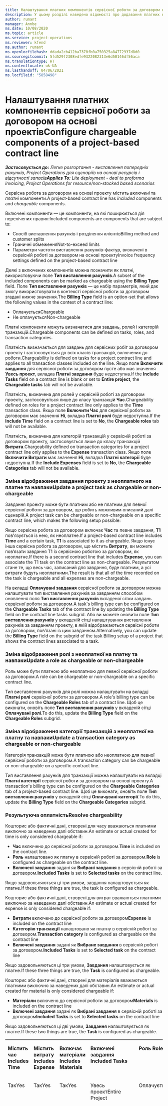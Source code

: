 ```yaml
---
title: Налаштування платних компонентів сервісної роботи за договором на основі проектів
description: У цьому розділі наведено відомості про додавання платних компонентів до сервісних робіт за договором у Project Operations.
author: rumant
manager: Annbe
ms.date: 10/08/2020
ms.topic: article
ms.service: project-operations
ms.reviewer: kfend
ms.author: rumant
ms.openlocfilehash: ddada2cb412ba7370fb0a750325a84772937d8d0
ms.sourcegitcommit: 5fd529f2308edfe9322082313e6d50146df56aca
ms.translationtype: HT
ms.contentlocale: uk-UA
ms.lasthandoff: 04/06/2021
ms.locfileid: "5858498"
---
```

# <a name="configure-chargeable-components-of-a-project-based-contract-line"></a><span data-ttu-id="aaf75-103">Налаштування платних компонентів сервісної роботи за договором на основі проектів</span><span class="sxs-lookup"><span data-stu-id="aaf75-103">Configure chargeable components of a project-based contract line</span></span>

<span data-ttu-id="aaf75-104">_**Застосовується до:** Легке розгортання - виставлення попередніх рахунків, Project Operations для сценаріїв на основі ресурсів і відсутності запасів_</span><span class="sxs-lookup"><span data-stu-id="aaf75-104">_**Applies To:** Lite deployment - deal to proforma invoicing, Project Operations for resource/non-stocked based scenarios_</span></span>

<span data-ttu-id="aaf75-105">Сервісна робота за договором на основі проекту містить *включені* та *платні* компоненти.</span><span class="sxs-lookup"><span data-stu-id="aaf75-105">A project-based contract line has *included* components and *chargeable* components.</span></span>

<span data-ttu-id="aaf75-106">Включені компоненти — це компоненти, на які поширюється дія перелічених правил:</span><span class="sxs-lookup"><span data-stu-id="aaf75-106">Included components are components that are subject to:</span></span>

  - <span data-ttu-id="aaf75-107">Спосіб виставлення рахунків і розділення клієнтів</span><span class="sxs-lookup"><span data-stu-id="aaf75-107">Billing method and customer splits</span></span>
  - <span data-ttu-id="aaf75-108">Граничні обмеження</span><span class="sxs-lookup"><span data-stu-id="aaf75-108">Not-to-exceed limits</span></span> 
  - <span data-ttu-id="aaf75-109">Параметри частоти виставлення рахунків-фактур, визначені в сервісній роботі за договором на основі проекту</span><span class="sxs-lookup"><span data-stu-id="aaf75-109">Invoice frequency settings defined on the project-based contract line</span></span>

<span data-ttu-id="aaf75-110">Деякі з включених компонентів можна позначити як платні, використовуючи поле **Тип виставлення рахунків**.</span><span class="sxs-lookup"><span data-stu-id="aaf75-110">A subset of the included components can be marked as chargeable using the **Billing Type** field.</span></span> <span data-ttu-id="aaf75-111">Поле **Тип виставлення рахунків** — це набір параметрів, який дає змогу використовувати в контексті сервісної роботи за договором згадані нижче значення.</span><span class="sxs-lookup"><span data-stu-id="aaf75-111">The **Billing Type** field is an option-set that allows the following values in the context of a contract line:</span></span>

  - <span data-ttu-id="aaf75-112">Оплачується</span><span class="sxs-lookup"><span data-stu-id="aaf75-112">Chargeable</span></span>
  - <span data-ttu-id="aaf75-113">Не оплачується</span><span class="sxs-lookup"><span data-stu-id="aaf75-113">Non-chargeable</span></span>

<span data-ttu-id="aaf75-114">Платні компоненти можуть визначатися для завдань, ролей і категорій транзакцій.</span><span class="sxs-lookup"><span data-stu-id="aaf75-114">Chargeable components can be defined on tasks, roles, and transaction categories.</span></span>

<span data-ttu-id="aaf75-115">Платність визначається для завдань для сервісних робіт за договором проекту і застосовується до всіх класів транзакцій, включених до роботи.</span><span class="sxs-lookup"><span data-stu-id="aaf75-115">Chargeability is defined on tasks for a project contract line and applies to all transaction classes included on the line.</span></span> <span data-ttu-id="aaf75-116">Якщо поле **Включити завдання** для сервісної роботи за договором пусте або має значення **Увесь проект**, вкладка **Платні завдання** буде недоступна.</span><span class="sxs-lookup"><span data-stu-id="aaf75-116">If the **Include Tasks** field on a contract line is blank or set to **Entire project**, the **Chargeable tasks** tab will not be available.</span></span>

<span data-ttu-id="aaf75-117">Платність, визначена для ролей у сервісній роботі за договором проекту, застосовується лише до класу транзакцій **Час**.</span><span class="sxs-lookup"><span data-stu-id="aaf75-117">Chargeability defined on roles for a project contract line only applies to the **Time** transaction class.</span></span> <span data-ttu-id="aaf75-118">Якщо поле **Включити Час** для сервісної роботи за договором має значення **Ні**, вкладка **Платні ролі** буде недоступна.</span><span class="sxs-lookup"><span data-stu-id="aaf75-118">If the **Include Time** field on a contract line is set to **No**, the **Chargeable roles** tab will not be available.</span></span>

<span data-ttu-id="aaf75-119">Платність, визначена для категорій транзакцій у сервісній роботі за договором проекту, застосовується лише до класу транзакцій **Витрата**.</span><span class="sxs-lookup"><span data-stu-id="aaf75-119">Chargeability defined on transaction categories for a project contract line only applies to the **Expense** transaction class.</span></span> <span data-ttu-id="aaf75-120">Якщо поле **Включити Витрати** має значення **Ні**, вкладка **Платні категорії** буде недоступна.</span><span class="sxs-lookup"><span data-stu-id="aaf75-120">If the **Include Expenses** field is set to **No**, the **Chargeable Categories** tab will not be available.</span></span>

### <a name="update-a-project-task-as-chargeable-or-non-chargeable"></a><span data-ttu-id="aaf75-121">Зміна відображення завдання проекту з неоплатного на платне та навпаки</span><span class="sxs-lookup"><span data-stu-id="aaf75-121">Update a project task as chargeable or non-chargeable</span></span>

<span data-ttu-id="aaf75-122">Завдання проекту може бути платним або не платним для певної сервісної роботи за договором, що робить можливим описаний далі сценарій.</span><span class="sxs-lookup"><span data-stu-id="aaf75-122">A project task can be chargeable or non-chargeable on a specific contract line, which makes the following setup possible:</span></span>

<span data-ttu-id="aaf75-123">Якщо сервісна робота за договором включає **Час** та певне завдання, **T1** пов'язується із нею, як неоплатне.</span><span class="sxs-lookup"><span data-stu-id="aaf75-123">If a project-based contract line includes **Time** and a certain task, **T1** is associated to it as chargeable.</span></span> <span data-ttu-id="aaf75-124">Якщо існує інша сервісна робота за договором, що містить **Витрату**, ви можете пов’язати завдання T1 із сервісною роботою за договором, як неоплатне.</span><span class="sxs-lookup"><span data-stu-id="aaf75-124">If there is a second contract line that includes **Expense**, you can associate the T1 task on the contract line as non-chargeable.</span></span> <span data-ttu-id="aaf75-125">Результатом стане те, що весь час, записаний для завдання, буде платним, а усі витрати будуть неоплатними.</span><span class="sxs-lookup"><span data-stu-id="aaf75-125">The result is that all of the time recorded on the task is chargeable and all expenses are non-chargeable.</span></span>

<span data-ttu-id="aaf75-126">На вкладці **Оплачувані завдання** сервісної роботи за договором можна налаштувати тип виставлення рахунків за завданням способом оновлення поля **Тип виставлення рахунків** вкладеної сітки завдань сервісної роботи за договором.</span><span class="sxs-lookup"><span data-stu-id="aaf75-126">A task's billing type can be configured on the **Chargeable Tasks** tab of the contract line by updating the **Billing Type** field on the contract line tasks subgrid.</span></span> <span data-ttu-id="aaf75-127">Або ви можете оновити поле **Тип виставлення рахунків** у вкладеній сітці налаштування виставлення рахунків за завданням проекту, в якій відображаються сервісні роботи за договором, пов’язані із цим завданням.</span><span class="sxs-lookup"><span data-stu-id="aaf75-127">Alternatively, you can update the **Billing Type** field on the subgrid of the task Billing setup of a project that shows the contract lines associated to a task.</span></span>

### <a name="update-a-role-as-chargeable-or-non-chargeable"></a><span data-ttu-id="aaf75-128">Зміна відображення ролі з неоплатної на платну та навпаки</span><span class="sxs-lookup"><span data-stu-id="aaf75-128">Update a role as chargeable or non-chargeable</span></span>

<span data-ttu-id="aaf75-129">Роль може бути платною або неоплатною для певної сервісної роботи за договором.</span><span class="sxs-lookup"><span data-stu-id="aaf75-129">A role can be chargeable or non-chargeable on a specific contract line.</span></span>

<span data-ttu-id="aaf75-130">Тип виставлення рахунків для ролі можна налаштувати на вкладці **Платні ролі** сервісної роботи за договором.</span><span class="sxs-lookup"><span data-stu-id="aaf75-130">A role's billing type can be configured on the **Chargeable Roles** tab of a contract line.</span></span> <span data-ttu-id="aaf75-131">Щоб це виконати, оновіть поле **Тип виставлення рахунків** у вкладеній сітці **Оплачувані ролі**.</span><span class="sxs-lookup"><span data-stu-id="aaf75-131">To do this, update the **Billing Type** field on the **Chargeable Roles** subgrid.</span></span>

### <a name="update-a-transaction-category-as-chargeable-or-non-chargeable"></a><span data-ttu-id="aaf75-132">Зміна відображення категорії транзакцій з неоплатної на платну та навпаки</span><span class="sxs-lookup"><span data-stu-id="aaf75-132">Update a transaction category as chargeable or non-chargeable</span></span>

<span data-ttu-id="aaf75-133">Категорія транзакцій може бути платною або неоплатною для певної сервісної роботи за договором.</span><span class="sxs-lookup"><span data-stu-id="aaf75-133">A transaction category can be chargeable or non-chargeable on a specific contract line.</span></span>

<span data-ttu-id="aaf75-134">Тип виставлення рахунків для транзакції можна налаштувати на вкладці **Платні категорії** сервісної роботи за договором на основі проекту.</span><span class="sxs-lookup"><span data-stu-id="aaf75-134">A transaction's billing type can be configured on the **Chargeable Categories** tab of a project-based contract line.</span></span> <span data-ttu-id="aaf75-135">Щоб це виконати, оновіть поле **Тип виставлення рахунків** у вкладеній сітці **Оплачувані категорії**.</span><span class="sxs-lookup"><span data-stu-id="aaf75-135">To do this, update the **Billing Type** field on the **Chargeable Categories** subgrid.</span></span>

### <a name="resolve-chargeability"></a><span data-ttu-id="aaf75-136">Результуюча оплатність</span><span class="sxs-lookup"><span data-stu-id="aaf75-136">Resolve chargeability</span></span>

<span data-ttu-id="aaf75-137">Кошторис або фактичні дані, створені для часу вважаються платними виключно за наведених далі обставин.</span><span class="sxs-lookup"><span data-stu-id="aaf75-137">An estimate or actual created for time is only considered chargeable if:</span></span>

   - <span data-ttu-id="aaf75-138">**Час** включено до сервісної роботи за договором.</span><span class="sxs-lookup"><span data-stu-id="aaf75-138">**Time** is included on the contract line.</span></span>
   - <span data-ttu-id="aaf75-139">**Роль** налаштовано як платну в сервісній роботі за договором.</span><span class="sxs-lookup"><span data-stu-id="aaf75-139">**Role** is configured as chargeable on the contract line.</span></span>
   - <span data-ttu-id="aaf75-140">**Включені завдання** задані як **Вибрані завдання** в сервісній роботі за договором.</span><span class="sxs-lookup"><span data-stu-id="aaf75-140">**Included Tasks** is set to **Selected tasks** on the contract line.</span></span>
 
 <span data-ttu-id="aaf75-141">Якщо задовольняються ці три умови, завдання налаштовується як платне.</span><span class="sxs-lookup"><span data-stu-id="aaf75-141">If these three things are true, the task is configured as chargeable.</span></span> 

<span data-ttu-id="aaf75-142">Кошторис або фактичні дані, створені для витрат вважаються платними виключно за наведених далі обставин.</span><span class="sxs-lookup"><span data-stu-id="aaf75-142">An estimate or actual created for expense is only considered chargeable if:</span></span>

   - <span data-ttu-id="aaf75-143">**Витрати** включено до сервісної роботи за договором</span><span class="sxs-lookup"><span data-stu-id="aaf75-143">**Expense** is included on the contract line</span></span>
   - <span data-ttu-id="aaf75-144">**Категорію транзакції** налаштовано як платну в сервісній роботі за договором.</span><span class="sxs-lookup"><span data-stu-id="aaf75-144">**Transaction category** is configured as chargeable on the contract line</span></span>
   - <span data-ttu-id="aaf75-145">**Включені завдання** задані як **Вибране завдання** в сервісній роботі за договором.</span><span class="sxs-lookup"><span data-stu-id="aaf75-145">**Included Tasks** is set to **Selected task** on the contract line</span></span>
  
 <span data-ttu-id="aaf75-146">Якщо задовольняються ці три умови, **Завдання** налаштовується як платне.</span><span class="sxs-lookup"><span data-stu-id="aaf75-146">If these three things are true, the **Task** is configured as chargeable.</span></span> 

<span data-ttu-id="aaf75-147">Кошторис або фактичні дані, створені для матеріалів вважаються платними виключно за наведених далі обставин.</span><span class="sxs-lookup"><span data-stu-id="aaf75-147">An estimate or actual created for material is only considered chargeable if:</span></span>

   - <span data-ttu-id="aaf75-148">**Матеріали** включено до сервісної роботи за договором</span><span class="sxs-lookup"><span data-stu-id="aaf75-148">**Materials** is included on the contract line</span></span>
   - <span data-ttu-id="aaf75-149">**Включені завдання** задані як **Вибрані завдання** в сервісній роботі за договором</span><span class="sxs-lookup"><span data-stu-id="aaf75-149">**Included Tasks** is set to **Selected tasks** on the contract line</span></span>

<span data-ttu-id="aaf75-150">Якщо задовольняються ці дві умови, **Завдання** налаштовується як платне.</span><span class="sxs-lookup"><span data-stu-id="aaf75-150">If these two things are true, the **Task** is configured as chargeable.</span></span> 

<table border="0" cellspacing="0" cellpadding="0">
    <tbody>
        <tr>
            <td width="70" valign="top">
                <p><span data-ttu-id="aaf75-151">
                    <strong>Містить час</strong>
                </span><span class="sxs-lookup"><span data-stu-id="aaf75-151">
                    <strong>Includes Time</strong>
                </span></span></p>
            </td>
            <td width="78" valign="top">
                <p><span data-ttu-id="aaf75-152">
                    <strong>Містить витрату</strong>
                    <strong></strong>
                </span><span class="sxs-lookup"><span data-stu-id="aaf75-152">
                    <strong>Includes Expense</strong>
                    <strong></strong>
                </span></span></p>
            </td>
            <td width="63" valign="top">
                <p><span data-ttu-id="aaf75-153">
                    <strong>Включає матеріали</strong>
                    <strong></strong>
                </span><span class="sxs-lookup"><span data-stu-id="aaf75-153">
                    <strong>Includes Materials</strong>
                    <strong></strong>
                </span></span></p>
            </td>
            <td width="75" valign="top">
                <p><span data-ttu-id="aaf75-154">
                    <strong>Включені завдання</strong>
                    <strong></strong>
                </span><span class="sxs-lookup"><span data-stu-id="aaf75-154">
                    <strong>Included Tasks</strong>
                    <strong></strong>
                </span></span></p>
            </td>
            <td width="65" valign="top">
                <p><span data-ttu-id="aaf75-155">
                    <strong>Роль</strong>
                    <strong></strong>
                </span><span class="sxs-lookup"><span data-stu-id="aaf75-155">
                    <strong>Role</strong>
                    <strong></strong>
                </span></span></p>
            </td>
            <td width="70" valign="top">
                <p><span data-ttu-id="aaf75-156">
                    <strong>Категорія</strong>
                    <strong></strong>
                </span><span class="sxs-lookup"><span data-stu-id="aaf75-156">
                    <strong>Category</strong>
                    <strong></strong>
                </span></span></p>
            </td>
            <td width="65" valign="top">
                <p><span data-ttu-id="aaf75-157">
                    <strong>Завдання</strong>
                    <strong></strong>
                </span><span class="sxs-lookup"><span data-stu-id="aaf75-157">
                    <strong>Task</strong>
                    <strong></strong>
                </span></span></p>
            </td>
            <td width="350" valign="top">
                <p><span data-ttu-id="aaf75-158">
                    <strong>Вплив платності</strong>
                </span><span class="sxs-lookup"><span data-stu-id="aaf75-158">
                    <strong>Chargeability impact</strong>
                </span></span></p>
            </td>
        </tr>
        <tr>
            <td width="70" valign="top">
                <p>
<span data-ttu-id="aaf75-159">Так</span><span class="sxs-lookup"><span data-stu-id="aaf75-159">Yes</span></span> </p>
            </td>
            <td width="78" valign="top">
                <p>
<span data-ttu-id="aaf75-160">Так</span><span class="sxs-lookup"><span data-stu-id="aaf75-160">Yes</span></span> </p>
            </td>
            <td width="63" valign="top">
                <p>
<span data-ttu-id="aaf75-161">Так</span><span class="sxs-lookup"><span data-stu-id="aaf75-161">Yes</span></span> </p>
            </td>
            <td width="75" valign="top">
                <p>
<span data-ttu-id="aaf75-162">Увесь проект</span><span class="sxs-lookup"><span data-stu-id="aaf75-162">Entire Project</span></span> </p>
            </td>
            <td width="65" valign="top">
                <p>
<span data-ttu-id="aaf75-163">Оплачується</span><span class="sxs-lookup"><span data-stu-id="aaf75-163">Chargeable</span></span> </p>
            </td>
            <td width="70" valign="top">
                <p>
<span data-ttu-id="aaf75-164">Оплачується</span><span class="sxs-lookup"><span data-stu-id="aaf75-164">Chargeable</span></span> </p>
            </td>
            <td width="65" valign="top">
                <p>
<span data-ttu-id="aaf75-165">Неможливо вказати</span><span class="sxs-lookup"><span data-stu-id="aaf75-165">Can't be set</span></span> </p>
            </td>
            <td width="350" valign="top">
                <p>
<span data-ttu-id="aaf75-166">Виставлення рахунків за фактичними даними часу: <strong>Оплачується</strong>
                </span><span class="sxs-lookup"><span data-stu-id="aaf75-166">Billing on a time actual: <strong>Chargeable</strong>
                </span></span></p>
                <p>
<span data-ttu-id="aaf75-167">Тип виставлення рахунків за фактичними даними витрат: <strong>Оплачується</strong>
                </span><span class="sxs-lookup"><span data-stu-id="aaf75-167">Billing type on expense actual: <strong>Chargeable</strong>
                </span></span></p>
                <p>
<span data-ttu-id="aaf75-168">Тип виставлення рахунків за фактичними даними матеріалів: <strong>Оплачується</strong>
                </span><span class="sxs-lookup"><span data-stu-id="aaf75-168">Billing type on material actual: <strong>Chargeable</strong>
                </span></span></p>
            </td>
        </tr>
        <tr>
            <td width="70" valign="top">
                <p>
<span data-ttu-id="aaf75-169">Так</span><span class="sxs-lookup"><span data-stu-id="aaf75-169">Yes</span></span> </p>
            </td>
            <td width="78" valign="top">
                <p>
<span data-ttu-id="aaf75-170">Так</span><span class="sxs-lookup"><span data-stu-id="aaf75-170">Yes</span></span> </p>
            </td>
            <td width="63" valign="top">
                <p>
<span data-ttu-id="aaf75-171">Так</span><span class="sxs-lookup"><span data-stu-id="aaf75-171">Yes</span></span> </p>
            </td>
            <td width="75" valign="top">
                <p>
<span data-ttu-id="aaf75-172">Лише вибрані завдання</span><span class="sxs-lookup"><span data-stu-id="aaf75-172">Selected tasks only</span></span> </p>
            </td>
            <td width="65" valign="top">
                <p>
<span data-ttu-id="aaf75-173">Оплачується</span><span class="sxs-lookup"><span data-stu-id="aaf75-173">Chargeable</span></span> </p>
            </td>
            <td width="70" valign="top">
                <p>
<span data-ttu-id="aaf75-174">Оплачується</span><span class="sxs-lookup"><span data-stu-id="aaf75-174">Chargeable</span></span> </p>
            </td>
            <td width="65" valign="top">
                <p>
<span data-ttu-id="aaf75-175">Оплачується</span><span class="sxs-lookup"><span data-stu-id="aaf75-175">Chargeable</span></span> </p>
            </td>
            <td width="350" valign="top">
                <p>
<span data-ttu-id="aaf75-176">Виставлення рахунків за фактичними даними часу: <strong>Оплачується</strong>
                </span><span class="sxs-lookup"><span data-stu-id="aaf75-176">Billing on a time actual: <strong>Chargeable</strong>
                </span></span></p>
                <p>
<span data-ttu-id="aaf75-177">Тип виставлення рахунків за фактичними даними витрат: <strong>Оплачується</strong>
                </span><span class="sxs-lookup"><span data-stu-id="aaf75-177">Billing type on expense actual: <strong>Chargeable</strong>
                </span></span></p>
                <p>
<span data-ttu-id="aaf75-178">Тип виставлення рахунків за фактичними даними матеріалів: <strong>Оплачується</strong>
                </span><span class="sxs-lookup"><span data-stu-id="aaf75-178">Billing type on material actual: <strong>Chargeable</strong>
                </span></span></p>
            </td>
        </tr>
        <tr>
            <td width="70" valign="top">
                <p>
<span data-ttu-id="aaf75-179">Так</span><span class="sxs-lookup"><span data-stu-id="aaf75-179">Yes</span></span> </p>
            </td>
            <td width="78" valign="top">
                <p>
<span data-ttu-id="aaf75-180">Так</span><span class="sxs-lookup"><span data-stu-id="aaf75-180">Yes</span></span> </p>
            </td>
            <td width="63" valign="top">
                <p>
<span data-ttu-id="aaf75-181">Так</span><span class="sxs-lookup"><span data-stu-id="aaf75-181">Yes</span></span> </p>
            </td>
            <td width="75" valign="top">
                <p>
<span data-ttu-id="aaf75-182">Лише вибрані завдання</span><span class="sxs-lookup"><span data-stu-id="aaf75-182">Selected tasks only</span></span> </p>
            </td>
            <td width="65" valign="top">
                <p><span data-ttu-id="aaf75-183">
                    <strong>Не оплачується</strong>
                </span><span class="sxs-lookup"><span data-stu-id="aaf75-183">
                    <strong>Non - Chargeable</strong>
                </span></span></p>
            </td>
            <td width="70" valign="top">
                <p>
<span data-ttu-id="aaf75-184">Оплачується</span><span class="sxs-lookup"><span data-stu-id="aaf75-184">Chargeable</span></span> </p>
            </td>
            <td width="65" valign="top">
                <p>
<span data-ttu-id="aaf75-185">Оплачується</span><span class="sxs-lookup"><span data-stu-id="aaf75-185">Chargeable</span></span> </p>
            </td>
            <td width="350" valign="top">
                <p>
<span data-ttu-id="aaf75-186">Виставлення рахунків за фактичними даними часу: <strong>Не оплачується</strong>
                </span><span class="sxs-lookup"><span data-stu-id="aaf75-186">Billing on a time actual: <strong>Non-Chargeable</strong>
                </span></span></p>
                <p>
<span data-ttu-id="aaf75-187">Тип виставлення рахунків за фактичними даними витрати: оплачується</span><span class="sxs-lookup"><span data-stu-id="aaf75-187">Billing type on expense actual: Chargeable</span></span> </p>
                <p>
<span data-ttu-id="aaf75-188">Тип виставлення рахунків за фактичними даними матеріалів: Оплачується</span><span class="sxs-lookup"><span data-stu-id="aaf75-188">Billing type on material actual: Chargeable</span></span> </p>
            </td>
        </tr>
        <tr>
            <td width="70" valign="top">
                <p>
<span data-ttu-id="aaf75-189">Так</span><span class="sxs-lookup"><span data-stu-id="aaf75-189">Yes</span></span> </p>
            </td>
            <td width="78" valign="top">
                <p>
<span data-ttu-id="aaf75-190">Так</span><span class="sxs-lookup"><span data-stu-id="aaf75-190">Yes</span></span> </p>
            </td>
            <td width="63" valign="top">
                <p>
<span data-ttu-id="aaf75-191">Так</span><span class="sxs-lookup"><span data-stu-id="aaf75-191">Yes</span></span> </p>
            </td>
            <td width="75" valign="top">
                <p>
<span data-ttu-id="aaf75-192">Лише вибрані завдання</span><span class="sxs-lookup"><span data-stu-id="aaf75-192">Selected tasks only</span></span> </p>
            </td>
            <td width="65" valign="top">
                <p>
<span data-ttu-id="aaf75-193">Оплачується</span><span class="sxs-lookup"><span data-stu-id="aaf75-193">Chargeable</span></span> </p>
            </td>
            <td width="70" valign="top">
                <p>
<span data-ttu-id="aaf75-194">Оплачується</span><span class="sxs-lookup"><span data-stu-id="aaf75-194">Chargeable</span></span> </p>
            </td>
            <td width="65" valign="top">
                <p><span data-ttu-id="aaf75-195">
                    <strong>Не оплачується</strong>
                </span><span class="sxs-lookup"><span data-stu-id="aaf75-195">
                    <strong>Non-Chargeable</strong>
                </span></span></p>
            </td>
            <td width="350" valign="top">
                <p>
<span data-ttu-id="aaf75-196">Виставлення рахунків за фактичними даними часу: <strong>Не оплачується</strong>
                </span><span class="sxs-lookup"><span data-stu-id="aaf75-196">Billing on a time actual: <strong>Non-Chargeable</strong>
                </span></span></p>
                <p>
<span data-ttu-id="aaf75-197">Тип виставлення рахунків за фактичними даними витрат: <strong>Не оплачується</strong>
                </span><span class="sxs-lookup"><span data-stu-id="aaf75-197">Billing type on expense actual: <strong>Non-Chargeable</strong>
                </span></span></p>
                <p>
<span data-ttu-id="aaf75-198">Тип виставлення рахунків за фактичними даними матеріалів: <strong>Не оплачується</strong>
                </span><span class="sxs-lookup"><span data-stu-id="aaf75-198">Billing type on material actual: <strong>Non-Chargeable</strong>
                </span></span></p>
            </td>
        </tr>
        <tr>
            <td width="70" valign="top">
                <p>
<span data-ttu-id="aaf75-199">Так</span><span class="sxs-lookup"><span data-stu-id="aaf75-199">Yes</span></span> </p>
            </td>
            <td width="78" valign="top">
                <p>
<span data-ttu-id="aaf75-200">Так</span><span class="sxs-lookup"><span data-stu-id="aaf75-200">Yes</span></span> </p>
            </td>
            <td width="63" valign="top">
                <p>
<span data-ttu-id="aaf75-201">Так</span><span class="sxs-lookup"><span data-stu-id="aaf75-201">Yes</span></span> </p>
            </td>
            <td width="75" valign="top">
                <p>
<span data-ttu-id="aaf75-202">Лише вибрані завдання</span><span class="sxs-lookup"><span data-stu-id="aaf75-202">Selected tasks only</span></span> </p>
            </td>
            <td width="65" valign="top">
                <p><span data-ttu-id="aaf75-203">
                    <strong>Не оплачується</strong>
                </span><span class="sxs-lookup"><span data-stu-id="aaf75-203">
                    <strong>Non-Chargeable</strong>
                </span></span></p>
            </td>
            <td width="70" valign="top">
                <p>
<span data-ttu-id="aaf75-204">Оплачується</span><span class="sxs-lookup"><span data-stu-id="aaf75-204">Chargeable</span></span> </p>
            </td>
            <td width="65" valign="top">
                <p><span data-ttu-id="aaf75-205">
                    <strong>Не оплачується</strong>
                </span><span class="sxs-lookup"><span data-stu-id="aaf75-205">
                    <strong>Non- Chargeable</strong>
                </span></span></p>
            </td>
            <td width="350" valign="top">
                <p>
<span data-ttu-id="aaf75-206">Виставлення рахунків за фактичними даними часу: <strong>Не оплачується</strong>
                </span><span class="sxs-lookup"><span data-stu-id="aaf75-206">Billing on a time actual: <strong>Non-Chargeable</strong>
                </span></span></p>
                <p>
<span data-ttu-id="aaf75-207">Тип виставлення рахунків за фактичними даними витрат: <strong>Не оплачується</strong>
                </span><span class="sxs-lookup"><span data-stu-id="aaf75-207">Billing type on expense actual: <strong>Non-Chargeable</strong>
                </span></span></p>
                <p>
<span data-ttu-id="aaf75-208">Тип виставлення рахунків за фактичними даними матеріалів: <strong>Не оплачується</strong>
                </span><span class="sxs-lookup"><span data-stu-id="aaf75-208">Billing type on material actual: <strong> Non-Chargeable</strong>
                </span></span></p>
            </td>
        </tr>
        <tr>
            <td width="70" valign="top">
                <p>
<span data-ttu-id="aaf75-209">Так</span><span class="sxs-lookup"><span data-stu-id="aaf75-209">Yes</span></span> </p>
            </td>
            <td width="78" valign="top">
                <p>
<span data-ttu-id="aaf75-210">Так</span><span class="sxs-lookup"><span data-stu-id="aaf75-210">Yes</span></span> </p>
            </td>
            <td width="63" valign="top">
                <p>
<span data-ttu-id="aaf75-211">Так</span><span class="sxs-lookup"><span data-stu-id="aaf75-211">Yes</span></span> </p>
            </td>
            <td width="75" valign="top">
                <p>
<span data-ttu-id="aaf75-212">Лише вибрані завдання</span><span class="sxs-lookup"><span data-stu-id="aaf75-212">Selected tasks only</span></span> </p>
            </td>
            <td width="65" valign="top">
                <p><span data-ttu-id="aaf75-213">
                    <strong>Не оплачується</strong>
                </span><span class="sxs-lookup"><span data-stu-id="aaf75-213">
                    <strong>Non-Chargeable</strong>
                </span></span></p>
            </td>
            <td width="70" valign="top">
                <p><span data-ttu-id="aaf75-214">
                    <strong>Не оплачується</strong>
                </span><span class="sxs-lookup"><span data-stu-id="aaf75-214">
                    <strong>Non-Chargeable</strong>
                </span></span></p>
            </td>
            <td width="65" valign="top">
                <p>
<span data-ttu-id="aaf75-215">Оплачується</span><span class="sxs-lookup"><span data-stu-id="aaf75-215">Chargeable</span></span> </p>
            </td>
            <td width="350" valign="top">
                <p>
<span data-ttu-id="aaf75-216">Виставлення рахунків за фактичними даними часу: <strong>Не оплачується</strong>
                </span><span class="sxs-lookup"><span data-stu-id="aaf75-216">Billing on a time actual: <strong>Non-Chargeable</strong>
                </span></span></p>
                <p>
<span data-ttu-id="aaf75-217">Тип виставлення рахунків за фактичними даними витрат: <strong>Не оплачується</strong>
                </span><span class="sxs-lookup"><span data-stu-id="aaf75-217">Billing type on expense actual: <strong> Non-Chargeable</strong>
                </span></span></p>
                <p>
<span data-ttu-id="aaf75-218">Тип виставлення рахунків за фактичними даними матеріалів: Оплачується</span><span class="sxs-lookup"><span data-stu-id="aaf75-218">Billing type on material actual: Chargeable</span></span> </p>
            </td>
        </tr>
        <tr>
            <td width="70" valign="top">
                <p><span data-ttu-id="aaf75-219">
                    <strong>No</strong>
                </span><span class="sxs-lookup"><span data-stu-id="aaf75-219">
                    <strong>No</strong>
                </span></span></p>
            </td>
            <td width="78" valign="top">
                <p>
<span data-ttu-id="aaf75-220">Так</span><span class="sxs-lookup"><span data-stu-id="aaf75-220">Yes</span></span> </p>
            </td>
            <td width="63" valign="top">
                <p>
<span data-ttu-id="aaf75-221">Так</span><span class="sxs-lookup"><span data-stu-id="aaf75-221">Yes</span></span> </p>
            </td>
            <td width="75" valign="top">
                <p>
<span data-ttu-id="aaf75-222">Увесь проект</span><span class="sxs-lookup"><span data-stu-id="aaf75-222">Entire Project</span></span> </p>
            </td>
            <td width="65" valign="top">
                <p>
<span data-ttu-id="aaf75-223">Неможливо вказати</span><span class="sxs-lookup"><span data-stu-id="aaf75-223">Can't be set</span></span> </p>
            </td>
            <td width="70" valign="top">
                <p><span data-ttu-id="aaf75-224">
                    <strong>Оплачується</strong>
                </span><span class="sxs-lookup"><span data-stu-id="aaf75-224">
                    <strong>Chargeable</strong>
                </span></span></p>
            </td>
            <td width="65" valign="top">
                <p>
<span data-ttu-id="aaf75-225">Неможливо вказати</span><span class="sxs-lookup"><span data-stu-id="aaf75-225">Can't be set</span></span> </p>
            </td>
            <td width="350" valign="top">
                <p>
<span data-ttu-id="aaf75-226">Виставлення рахунків за фактичними даними часу: <strong>Недоступно</strong>
                </span><span class="sxs-lookup"><span data-stu-id="aaf75-226">Billing on a time actual: <strong>Not available</strong>
                </span></span></p>
                <p>
<span data-ttu-id="aaf75-227">Тип виставлення рахунків за фактичними даними витрати: оплачується</span><span class="sxs-lookup"><span data-stu-id="aaf75-227">Billing type on expense actual: Chargeable</span></span> </p>
                <p>
<span data-ttu-id="aaf75-228">Тип виставлення рахунків за фактичними даними матеріалів: Оплачується</span><span class="sxs-lookup"><span data-stu-id="aaf75-228">Billing type on material actual: Chargeable</span></span> </p>
            </td>
        </tr>
        <tr>
            <td width="70" valign="top">
                <p><span data-ttu-id="aaf75-229">
                    <strong>No</strong>
                </span><span class="sxs-lookup"><span data-stu-id="aaf75-229">
                    <strong>No</strong>
                </span></span></p>
            </td>
            <td width="78" valign="top">
                <p>
<span data-ttu-id="aaf75-230">Так</span><span class="sxs-lookup"><span data-stu-id="aaf75-230">Yes</span></span> </p>
            </td>
            <td width="63" valign="top">
                <p>
<span data-ttu-id="aaf75-231">Так</span><span class="sxs-lookup"><span data-stu-id="aaf75-231">Yes</span></span> </p>
            </td>
            <td width="75" valign="top">
                <p>
<span data-ttu-id="aaf75-232">Увесь проект</span><span class="sxs-lookup"><span data-stu-id="aaf75-232">Entire Project</span></span> </p>
            </td>
            <td width="65" valign="top">
                <p>
<span data-ttu-id="aaf75-233">Неможливо вказати</span><span class="sxs-lookup"><span data-stu-id="aaf75-233">Can't be set</span></span> </p>
            </td>
            <td width="70" valign="top">
                <p><span data-ttu-id="aaf75-234">
                    <strong>Не оплачується</strong>
                </span><span class="sxs-lookup"><span data-stu-id="aaf75-234">
                    <strong>Non-Chargeable</strong>
                </span></span></p>
            </td>
            <td width="65" valign="top">
                <p>
<span data-ttu-id="aaf75-235">Неможливо вказати</span><span class="sxs-lookup"><span data-stu-id="aaf75-235">Can't be set</span></span> </p>
            </td>
            <td width="350" valign="top">
                <p>
<span data-ttu-id="aaf75-236">Виставлення рахунків за фактичними даними часу: <strong>Недоступно</strong>
                </span><span class="sxs-lookup"><span data-stu-id="aaf75-236">Billing on a time actual: <strong>Not available</strong>
                </span></span></p>
                <p>
<span data-ttu-id="aaf75-237">Тип виставлення рахунків за фактичними даними витрат: <strong>Не оплачується</strong>
                </span><span class="sxs-lookup"><span data-stu-id="aaf75-237">Billing type on expense actual: <strong> Non-chargeable</strong>
                </span></span></p>
                <p>
<span data-ttu-id="aaf75-238">Тип виставлення рахунків за фактичними даними матеріалів: Оплачується</span><span class="sxs-lookup"><span data-stu-id="aaf75-238">Billing type on material actual: Chargeable</span></span> </p>
            </td>
        </tr>
        <tr>
            <td width="70" valign="top">
                <p>
<span data-ttu-id="aaf75-239">Так</span><span class="sxs-lookup"><span data-stu-id="aaf75-239">Yes</span></span> </p>
            </td>
            <td width="78" valign="top">
                <p><span data-ttu-id="aaf75-240">
                    <strong>No</strong>
                </span><span class="sxs-lookup"><span data-stu-id="aaf75-240">
                    <strong>No</strong>
                </span></span></p>
            </td>
            <td width="63" valign="top">
                <p>
<span data-ttu-id="aaf75-241">Так</span><span class="sxs-lookup"><span data-stu-id="aaf75-241">Yes</span></span> </p>
            </td>
            <td width="75" valign="top">
                <p>
<span data-ttu-id="aaf75-242">Увесь проект</span><span class="sxs-lookup"><span data-stu-id="aaf75-242">Entire Project</span></span> </p>
            </td>
            <td width="65" valign="top">
                <p>
<span data-ttu-id="aaf75-243">Оплачується</span><span class="sxs-lookup"><span data-stu-id="aaf75-243">Chargeable</span></span> </p>
            </td>
            <td width="70" valign="top">
                <p>
<span data-ttu-id="aaf75-244">Неможливо вказати</span><span class="sxs-lookup"><span data-stu-id="aaf75-244">Can't be set</span></span> </p>
            </td>
            <td width="65" valign="top">
                <p>
<span data-ttu-id="aaf75-245">Неможливо вказати</span><span class="sxs-lookup"><span data-stu-id="aaf75-245">Can't be set</span></span> </p>
            </td>
            <td width="350" valign="top">
                <p>
<span data-ttu-id="aaf75-246">Виставлення рахунків за фактичними даними часу: оплачується</span><span class="sxs-lookup"><span data-stu-id="aaf75-246">Billing on a time actual: Chargeable</span></span> </p>
                <p>
<span data-ttu-id="aaf75-247">Тип виставлення рахунків за фактичними даними витрат:<strong> Недоступно</strong>
                </span><span class="sxs-lookup"><span data-stu-id="aaf75-247">Billing type on expense actual:<strong> Not available</strong>
                </span></span></p>
                <p>
<span data-ttu-id="aaf75-248">Тип виставлення рахунків за фактичними даними матеріалів: Оплачується</span><span class="sxs-lookup"><span data-stu-id="aaf75-248">Billing type on material actual: Chargeable</span></span> </p>
            </td>
        </tr>
        <tr>
            <td width="70" valign="top">
                <p>
<span data-ttu-id="aaf75-249">Так</span><span class="sxs-lookup"><span data-stu-id="aaf75-249">Yes</span></span> </p>
            </td>
            <td width="78" valign="top">
                <p><span data-ttu-id="aaf75-250">
                    <strong>No</strong>
                </span><span class="sxs-lookup"><span data-stu-id="aaf75-250">
                    <strong>No</strong>
                </span></span></p>
            </td>
            <td width="63" valign="top">
                <p>
<span data-ttu-id="aaf75-251">Так</span><span class="sxs-lookup"><span data-stu-id="aaf75-251">Yes</span></span> </p>
            </td>
            <td width="75" valign="top">
                <p>
<span data-ttu-id="aaf75-252">Увесь проект</span><span class="sxs-lookup"><span data-stu-id="aaf75-252">Entire Project</span></span> </p>
            </td>
            <td width="65" valign="top">
                <p><span data-ttu-id="aaf75-253">
                    <strong>Не оплачується</strong>
                </span><span class="sxs-lookup"><span data-stu-id="aaf75-253">
                    <strong>Non-Chargeable</strong>
                </span></span></p>
            </td>
            <td width="70" valign="top">
                <p>
<span data-ttu-id="aaf75-254">Неможливо вказати</span><span class="sxs-lookup"><span data-stu-id="aaf75-254">Can't be set</span></span> </p>
            </td>
            <td width="65" valign="top">
                <p>
<span data-ttu-id="aaf75-255">Неможливо вказати</span><span class="sxs-lookup"><span data-stu-id="aaf75-255">Can't be set</span></span> </p>
            </td>
            <td width="350" valign="top">
                <p>
<span data-ttu-id="aaf75-256">Виставлення рахунків за фактичними даними часу: <strong>Не оплачується</strong>
                </span><span class="sxs-lookup"><span data-stu-id="aaf75-256">Billing on a time actual: <strong>Non-chargeable </strong>
                </span></span></p>
                <p>
<span data-ttu-id="aaf75-257">Тип виставлення рахунків за фактичними даними витрат:<strong> Недоступно</strong>
                </span><span class="sxs-lookup"><span data-stu-id="aaf75-257">Billing type on expense actual:<strong> Not available</strong>
                </span></span></p>
                <p>
<span data-ttu-id="aaf75-258">Тип виставлення рахунків за фактичними даними матеріалів: Оплачується</span><span class="sxs-lookup"><span data-stu-id="aaf75-258">Billing type on material actual: Chargeable</span></span> </p>
            </td>
        </tr>
        <tr>
            <td width="70" valign="top">
                <p>
<span data-ttu-id="aaf75-259">Так</span><span class="sxs-lookup"><span data-stu-id="aaf75-259">Yes</span></span> </p>
            </td>
            <td width="78" valign="top">
                <p>
<span data-ttu-id="aaf75-260">Так</span><span class="sxs-lookup"><span data-stu-id="aaf75-260">Yes</span></span> </p>
            </td>
            <td width="63" valign="top">
                <p><span data-ttu-id="aaf75-261">
                    <strong>No</strong>
                </span><span class="sxs-lookup"><span data-stu-id="aaf75-261">
                    <strong>No</strong>
                </span></span></p>
            </td>
            <td width="75" valign="top">
                <p>
<span data-ttu-id="aaf75-262">Увесь проект</span><span class="sxs-lookup"><span data-stu-id="aaf75-262">Entire Project</span></span> </p>
            </td>
            <td width="65" valign="top">
                <p>
<span data-ttu-id="aaf75-263">Оплачується</span><span class="sxs-lookup"><span data-stu-id="aaf75-263">Chargeable</span></span> </p>
            </td>
            <td width="70" valign="top">
                <p>
<span data-ttu-id="aaf75-264">Оплачується</span><span class="sxs-lookup"><span data-stu-id="aaf75-264">Chargeable</span></span> </p>
            </td>
            <td width="65" valign="top">
                <p>
<span data-ttu-id="aaf75-265">Неможливо вказати</span><span class="sxs-lookup"><span data-stu-id="aaf75-265">Can't be set</span></span> </p>
            </td>
            <td width="350" valign="top">
                <p>
<span data-ttu-id="aaf75-266">Виставлення рахунків за фактичними даними часу: оплачується</span><span class="sxs-lookup"><span data-stu-id="aaf75-266">Billing on a time actual: Chargeable</span></span> </p>
                <p>
<span data-ttu-id="aaf75-267">Тип виставлення рахунків за фактичними даними витрати: оплачується</span><span class="sxs-lookup"><span data-stu-id="aaf75-267">Billing type on expense actual: Chargeable</span></span> </p>
                <p>
<span data-ttu-id="aaf75-268">Тип виставлення рахунків за фактичними даними матеріалів:<strong> Недоступно</strong>
                </span><span class="sxs-lookup"><span data-stu-id="aaf75-268">Billing type on material actual: <strong> Not available</strong>
                </span></span></p>
            </td>
        </tr>
        <tr>
            <td width="70" valign="top">
                <p>
<span data-ttu-id="aaf75-269">Так</span><span class="sxs-lookup"><span data-stu-id="aaf75-269">Yes</span></span> </p>
            </td>
            <td width="78" valign="top">
                <p>
<span data-ttu-id="aaf75-270">Так</span><span class="sxs-lookup"><span data-stu-id="aaf75-270">Yes</span></span> </p>
            </td>
            <td width="63" valign="top">
                <p><span data-ttu-id="aaf75-271">
                    <strong>No</strong>
                </span><span class="sxs-lookup"><span data-stu-id="aaf75-271">
                    <strong>No</strong>
                </span></span></p>
            </td>
            <td width="75" valign="top">
                <p>
<span data-ttu-id="aaf75-272">Увесь проект</span><span class="sxs-lookup"><span data-stu-id="aaf75-272">Entire Project</span></span> </p>
            </td>
            <td width="65" valign="top">
                <p><span data-ttu-id="aaf75-273">
                    <strong>Не оплачується</strong>
                </span><span class="sxs-lookup"><span data-stu-id="aaf75-273">
                    <strong>Non-Chargeable</strong>
                </span></span></p>
            </td>
            <td width="70" valign="top">
                <p><span data-ttu-id="aaf75-274">
                    <strong>Не оплачується</strong>
                </span><span class="sxs-lookup"><span data-stu-id="aaf75-274">
                    <strong>Non-chargeable</strong>
                </span></span></p>
            </td>
            <td width="65" valign="top">
                <p>
<span data-ttu-id="aaf75-275">Неможливо вказати</span><span class="sxs-lookup"><span data-stu-id="aaf75-275">Can't be set</span></span> </p>
            </td>
            <td width="350" valign="top">
                <p>
<span data-ttu-id="aaf75-276">Виставлення рахунків за фактичними даними часу: <strong>Не оплачується</strong>
                </span><span class="sxs-lookup"><span data-stu-id="aaf75-276">Billing on a time actual: <strong>Non-chargeable </strong>
                </span></span></p>
                <p>
<span data-ttu-id="aaf75-277">Тип виставлення рахунків за фактичними даними витрат:<strong> Не оплачується</strong>
                </span><span class="sxs-lookup"><span data-stu-id="aaf75-277">Billing type on expense actual:<strong> Non-chargeable </strong>
                </span></span></p>
                <p>
<span data-ttu-id="aaf75-278">Тип виставлення рахунків за фактичними даними матеріалів:<strong> Недоступно</strong>
                </span><span class="sxs-lookup"><span data-stu-id="aaf75-278">Billing type on material actual:<strong> Not available</strong>
                </span></span></p>
            </td>
        </tr>
    </tbody>
</table>





[!INCLUDE[footer-include](../../includes/footer-banner.md)]
